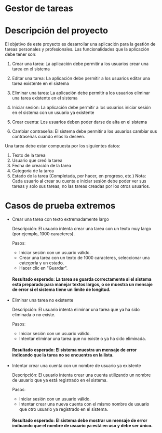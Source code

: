# Gestor de tareas
# Descripción del proyecto

El objetivo de este proyecto es desarrollar una aplicación para la gestión de tareas personales y
profesionales. Las funcionalidades que la aplicación debe tener son:

1. Crear una tarea: La aplicación debe permitir a los usuarios crear una tarea en el
sistema

3. Editar una tarea: La aplicación debe permitir a los usuarios editar una tarea existente
en el sistema

5. Eliminar una tarea: La aplicación debe permitir a los usuarios eliminar una tarea
existente en el sistema

7. Iniciar sesión: La aplicación debe permitir a los usuarios iniciar sesión en el sistema con
un usuario ya existente

9. Crear cuenta: Los usuarios deben poder darse de alta en el sistema

10. Cambiar contraseña: El sistema debe permitir a los usuarios cambiar sus contraseñas
cuando ellos lo deseen.

Una tarea debe estar compuesta por los siguientes datos:
1. Texto de la tarea
2. Usuario que creó la tarea
3. Fecha de creación de la tarea
4. Categoría de la tarea
5. Estado de la tarea (Completada, por hacer, en progreso, etc.)
Nota: Cada usuario al crear su cuenta e iniciar sesión debe poder ver sus tareas y solo sus tareas,
no las tareas creadas por los otros usuarios.

# Casos de prueba extremos
- Crear una tarea con texto extremadamente largo

  Descripción: El usuario intenta crear una tarea con un texto muy largo (por ejemplo, 1000 caracteres).

  Pasos:
  - Iniciar sesión con un usuario válido.
  - Crear una tarea con un texto de 1000 caracteres, seleccionar una categoría y un estado.
  - Hacer clic en "Guardar".

  #### Resultado esperado: La tarea se guarda correctamente si el sistema está preparado para manejar textos largos, o se muestra un mensaje de error si el sistema tiene un límite de longitud.
- Eliminar una tarea no existente

  Descripción: El usuario intenta eliminar una tarea que ya ha sido eliminada o no existe.

  Pasos:
  - Iniciar sesión con un usuario válido.
  - Intentar eliminar una tarea que no existe o ya ha sido eliminada.
  #### Resultado esperado: El sistema muestra un mensaje de error indicando que la tarea no se encuentra en la lista.

- Intentar crear una cuenta con un nombre de usuario ya existente

  Descripción: El usuario intenta crear una cuenta utilizando un nombre de usuario que ya está registrado en el sistema.

  Pasos:
  - Iniciar sesión con un usuario válido.
  - Intentar crear una nueva cuenta con el mismo nombre de usuario que otro usuario ya registrado en el sistema.
  #### Resultado esperado: El sistema debe mostrar un mensaje de error indicando que el nombre de usuario ya está en uso y debe ser único.
